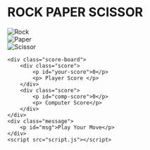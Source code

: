 <!DOCTYPE html>
<html lang="en">
<head>
    <meta charset="UTF-8">
    <meta name="viewport" content="width=device-width, initial-scale=1.0">
    <title>rock paper scissor</title>
    <link rel="stylesheet" href="style.css">
</head>
<body>
    <h1>ROCK PAPER SCISSOR</h1>
    <div class="Choices">
    <div class="choice" id="rock">
        <img src="rock.png" alt="Rock">
    </div>
    <div class="choice" id="paper">
        <img src="paper.png" alt="Paper">
   </div>
    <div class="choice" id="scissor">
        <img src="scissors.png" alt="Scissor">
    </div>
    </div>

    <div class="score-board">
        <div class="score">
            <p id="your-score">0</p>
            <p> Player Score </p>
        </div>
        <div class="score">
            <p id="comp-score">0</p>
            <p> Computer Score</p>
        </div>
    </div>
    <div class="message">
        <p id="msg">Play Your Move</p>
    </div>
    <script src="script.js"></script>

</body>
</html>
